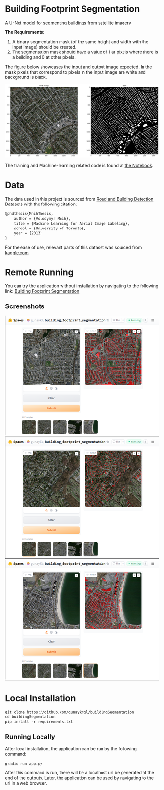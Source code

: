 # Building Footprint Segmentation
A U-Net model for segmenting buildings from satellite imagery

**The Requirements:**
1. A binary segmentation mask (of the same height and width with the input image) should be created. 
2. The segmentation mask should have a value of 1 at pixels where there is a building and 0 at other pixels.

The figure below showcases the input and output image expected. In the mask pixels that correspond to pixels in the input image are white and background is black.

![Expected input and output](https://raw.githubusercontent.com/gunaykrgl/buildingSegmentation/main/Notebook/task_definition.png)

The training and Machine-learning related code is found at [the Notebook](https://github.com/gunaykrgl/buildingSegmentation/blob/main/Notebook/Building_Segmentation.ipynb).

# Data
The data used in this project is sourced from [Road and Building Detection Datasets](https://www.cs.toronto.edu/~vmnih/data/) with the following citation:

```
@phdthesis{MnihThesis,
    author = {Volodymyr Mnih},
    title = {Machine Learning for Aerial Image Labeling},
    school = {University of Toronto},
    year = {2013}
}

```

For the ease of use, relevant parts of this dataset was sourced from [kaggle.com](https://www.kaggle.com/datasets/balraj98/massachusetts-buildings-dataset)

# Remote Running
You can try the application without installation by navigating to the following link:
[Building Footprint Segmentation](https://huggingface.co/spaces/gunayk3/building_footprint_segmentation)

## Screenshots
<img src="https://raw.githubusercontent.com/gunaykrgl/buildingSegmentation/main/screenshots/scr1.png" width="600">
<img src="https://raw.githubusercontent.com/gunaykrgl/buildingSegmentation/main/screenshots/scr2.png" width="600">
<img src="https://raw.githubusercontent.com/gunaykrgl/buildingSegmentation/main/screenshots/scr3.png" width="600">

# Local Installation
```
git clone https://github.com/gunaykrgl/buildingSegmentation
cd buildingSegmentation
pip install -r requirements.txt
```

## Running Locally
After local installation, the application can be run by the following command:
```
gradio run app.py
```

After this command is run, there will be a localhost url be generated at the end of the outputs. Later, the application can be used by navigating to the url in a web browser.

